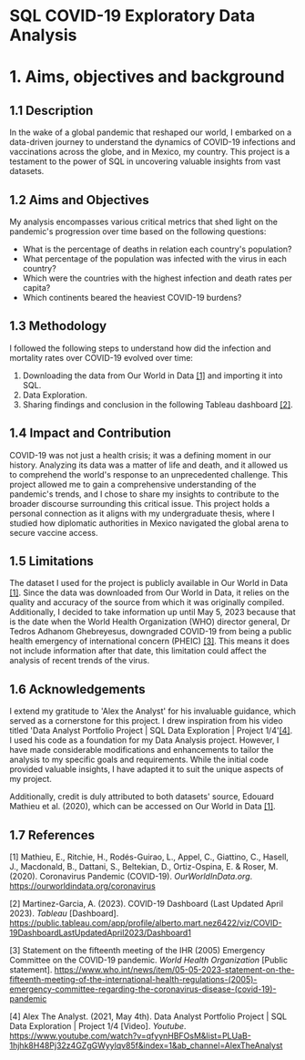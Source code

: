 # SQL COVID-19 Exploratory Data Analysis

# 1. Aims, objectives and background

## 1.1 Description
In the wake of a global pandemic that reshaped our world, I embarked on a data-driven journey to understand the dynamics of COVID-19 infections and vaccinations across the globe, and in Mexico, my country. This project is a testament to the power of SQL in uncovering valuable insights from vast datasets.

## 1.2 Aims and Objectives
My analysis encompasses various critical metrics that shed light on the pandemic's progression over time based on the following questions:
- What is the percentage of deaths in relation each country's population?
- What percentage of the population was infected with the virus in each country?
- Which were the countries with the highest infection and death rates per capita?
- Which continents beared the heaviest COVID-19 burdens?

## 1.3 Methodology
I followed the following steps to understand how did the infection and mortality rates over COVID-19 evolved over time:
1. Downloading the data from Our World in Data [[1]](https://ourworldindata.org/coronavirus) and importing it into SQL.
2. Data Exploration.
3. Sharing findings and conclusion in the following Tableau dashboard [[2]](https://public.tableau.com/app/profile/alberto.mart.nez6422/viz/COVID-19DashboardLastUpdatedApril2023/Dashboard1).

## 1.4 Impact and Contribution
COVID-19 was not just a health crisis; it was a defining moment in our history. Analyzing its data was a matter of life and death, and it allowed us to comprehend the world's response to an unprecedented challenge. This project allowed me to gain a comprehensive understanding of the pandemic's trends, and I chose to share my insights to contribute to the broader discourse surrounding this critical issue. This project holds a personal connection as it aligns with my undergraduate thesis, where I studied how diplomatic authorities in Mexico navigated the global arena to secure vaccine access.

## 1.5 Limitations
The dataset I used for the project is publicly available in Our World in Data [[1]](https://ourworldindata.org/coronavirus). Since the data was downloaded from Our World in Data, it relies on the quality and accuracy of the source from which it was originally compiled. Additionally, I decided to take information up until May 5, 2023 because that is the date when the World Health Organization (WHO) director general, Dr Tedros Adhanom Ghebreyesus, downgraded COVID-19 from being a public health emergency of international concern (PHEIC) [[3]](https://www.who.int/news/item/05-05-2023-statement-on-the-fifteenth-meeting-of-the-international-health-regulations-(2005)-emergency-committee-regarding-the-coronavirus-disease-(covid-19)-pandemic). This means it does not include information after that date, this limitation could affect the analysis of recent trends of the virus.

## 1.6 Acknowledgements
I extend my gratitude to 'Alex the Analyst' for his invaluable guidance, which served as a cornerstone for this project. I drew inspiration from his video titled 'Data Analyst Portfolio Project | SQL Data Exploration | Project 1/4'[[4]](https://www.youtube.com/watch?v=qfyynHBFOsM&list=PLUaB-1hjhk8H48Pj32z4GZgGWyylqv85f&index=1&ab_channel=AlexTheAnalyst). I used his code as a foundation for my Data Analysis project. However, I have made considerable modifications and enhancements to tailor the analysis to my specific goals and requirements. While the initial code provided valuable insights, I have adapted it to suit the unique aspects of my project.

Additionally, credit is duly attributed to both datasets' source, Edouard Mathieu et al. (2020), which can be accessed on Our World in Data [[1]](https://ourworldindata.org/coronavirus).

## 1.7 References
[1] Mathieu, E., Ritchie, H., Rodés-Guirao, L., Appel, C., Giattino, C., Hasell, J., Macdonald, B., Dattani, S., Beltekian, D., Ortiz-Ospina, E. & Roser, M. (2020). Coronavirus Pandemic (COVID-19). *OurWorldInData.org*. https://ourworldindata.org/coronavirus

[2] Martinez-Garcia, A. (2023). COVID-19 Dashboard (Last Updated April 2023). *Tableau* [Dashboard]. https://public.tableau.com/app/profile/alberto.mart.nez6422/viz/COVID-19DashboardLastUpdatedApril2023/Dashboard1

[3] Statement on the fifteenth meeting of the IHR (2005) Emergency Committee on the COVID-19 pandemic. *World Health Organization* [Public statement]. https://www.who.int/news/item/05-05-2023-statement-on-the-fifteenth-meeting-of-the-international-health-regulations-(2005)-emergency-committee-regarding-the-coronavirus-disease-(covid-19)-pandemic

[4] Alex The Analyst. (2021, May 4th). Data Analyst Portfolio Project | SQL Data Exploration | Project 1/4 [Video]. *Youtube*. https://www.youtube.com/watch?v=qfyynHBFOsM&list=PLUaB-1hjhk8H48Pj32z4GZgGWyylqv85f&index=1&ab_channel=AlexTheAnalyst